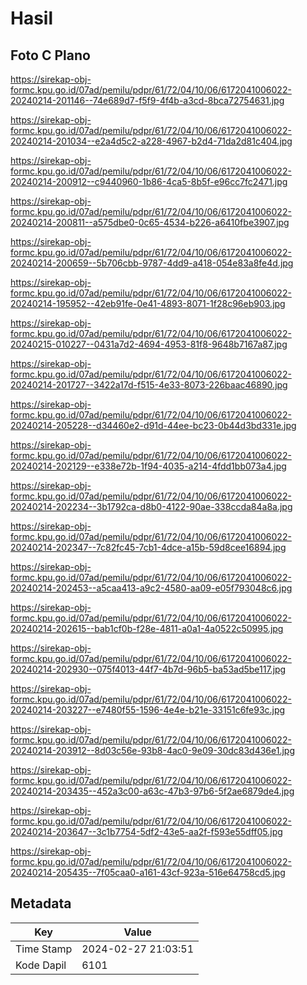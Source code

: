 # Hasil

## Foto C Plano

https://sirekap-obj-formc.kpu.go.id/07ad/pemilu/pdpr/61/72/04/10/06/6172041006022-20240214-201146--74e689d7-f5f9-4f4b-a3cd-8bca72754631.jpg

https://sirekap-obj-formc.kpu.go.id/07ad/pemilu/pdpr/61/72/04/10/06/6172041006022-20240214-201034--e2a4d5c2-a228-4967-b2d4-71da2d81c404.jpg

https://sirekap-obj-formc.kpu.go.id/07ad/pemilu/pdpr/61/72/04/10/06/6172041006022-20240214-200912--c9440960-1b86-4ca5-8b5f-e96cc7fc2471.jpg

https://sirekap-obj-formc.kpu.go.id/07ad/pemilu/pdpr/61/72/04/10/06/6172041006022-20240214-200811--a575dbe0-0c65-4534-b226-a6410fbe3907.jpg

https://sirekap-obj-formc.kpu.go.id/07ad/pemilu/pdpr/61/72/04/10/06/6172041006022-20240214-200659--5b706cbb-9787-4dd9-a418-054e83a8fe4d.jpg

https://sirekap-obj-formc.kpu.go.id/07ad/pemilu/pdpr/61/72/04/10/06/6172041006022-20240214-195952--42eb91fe-0e41-4893-8071-1f28c96eb903.jpg

https://sirekap-obj-formc.kpu.go.id/07ad/pemilu/pdpr/61/72/04/10/06/6172041006022-20240215-010227--0431a7d2-4694-4953-81f8-9648b7167a87.jpg

https://sirekap-obj-formc.kpu.go.id/07ad/pemilu/pdpr/61/72/04/10/06/6172041006022-20240214-201727--3422a17d-f515-4e33-8073-226baac46890.jpg

https://sirekap-obj-formc.kpu.go.id/07ad/pemilu/pdpr/61/72/04/10/06/6172041006022-20240214-205228--d34460e2-d91d-44ee-bc23-0b44d3bd331e.jpg

https://sirekap-obj-formc.kpu.go.id/07ad/pemilu/pdpr/61/72/04/10/06/6172041006022-20240214-202129--e338e72b-1f94-4035-a214-4fdd1bb073a4.jpg

https://sirekap-obj-formc.kpu.go.id/07ad/pemilu/pdpr/61/72/04/10/06/6172041006022-20240214-202234--3b1792ca-d8b0-4122-90ae-338ccda84a8a.jpg

https://sirekap-obj-formc.kpu.go.id/07ad/pemilu/pdpr/61/72/04/10/06/6172041006022-20240214-202347--7c82fc45-7cb1-4dce-a15b-59d8cee16894.jpg

https://sirekap-obj-formc.kpu.go.id/07ad/pemilu/pdpr/61/72/04/10/06/6172041006022-20240214-202453--a5caa413-a9c2-4580-aa09-e05f793048c6.jpg

https://sirekap-obj-formc.kpu.go.id/07ad/pemilu/pdpr/61/72/04/10/06/6172041006022-20240214-202615--bab1cf0b-f28e-4811-a0a1-4a0522c50995.jpg

https://sirekap-obj-formc.kpu.go.id/07ad/pemilu/pdpr/61/72/04/10/06/6172041006022-20240214-202930--075f4013-44f7-4b7d-96b5-ba53ad5be117.jpg

https://sirekap-obj-formc.kpu.go.id/07ad/pemilu/pdpr/61/72/04/10/06/6172041006022-20240214-203227--e7480f55-1596-4e4e-b21e-33151c6fe93c.jpg

https://sirekap-obj-formc.kpu.go.id/07ad/pemilu/pdpr/61/72/04/10/06/6172041006022-20240214-203912--8d03c56e-93b8-4ac0-9e09-30dc83d436e1.jpg

https://sirekap-obj-formc.kpu.go.id/07ad/pemilu/pdpr/61/72/04/10/06/6172041006022-20240214-203435--452a3c00-a63c-47b3-97b6-5f2ae6879de4.jpg

https://sirekap-obj-formc.kpu.go.id/07ad/pemilu/pdpr/61/72/04/10/06/6172041006022-20240214-203647--3c1b7754-5df2-43e5-aa2f-f593e55dff05.jpg

https://sirekap-obj-formc.kpu.go.id/07ad/pemilu/pdpr/61/72/04/10/06/6172041006022-20240214-205435--7f05caa0-a161-43cf-923a-516e64758cd5.jpg


## Metadata

| Key        | Value               |
| ---------- | ------------------- |
| Time Stamp | 2024-02-27 21:03:51 |
| Kode Dapil | 6101                |



